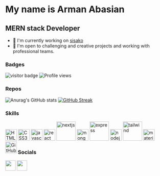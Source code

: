 My name is Arman Abasian
===============================

MERN stack Developer
-----------------------------

*   🚀  I'm currently working on [sisako](https://sisako2002.com)
*   🤝  I'm open to challenging and creative projects and working with professional teams.
### Badges
![visitor badge](https://visitor-badge.glitch.me/badge?page_id=Arman-Abbasian&left_color=red&right_color=green&left)
![Profile views](https://gpvc.arturio.dev/Arman-Abbasian)

### Repos
![Anurag's GitHub stats](https://github-readme-stats.vercel.app/api?username=Arman-Abbasian&theme=blueberry&show_icons=true)
[![GitHub Streak](https://github-readme-streak-stats.herokuapp.com/?user=Arman-Abbasian)](https://git.io/streak-stats)

                  
### Skills
<p align="left">
  <img src="https://cdn.jsdelivr.net/gh/devicons/devicon/icons/html5/html5-original.svg" width="36"  alt="HTML5" />
  <img src="https://cdn.jsdelivr.net/gh/devicons/devicon/icons/css3/css3-original.svg" width="36"  alt="CSS3" />
  <img src="https://cdn.jsdelivr.net/gh/devicons/devicon/icons/javascript/javascript-original.svg" width="36" alt="javascript" />
  <img src="https://cdn.jsdelivr.net/gh/devicons/devicon/icons/react/react-original.svg" width="36"   alt="react" />
  <img src="https://upload.wikimedia.org/wikipedia/commons/thumb/8/8e/Nextjs-logo.svg/1280px-Nextjs-logo.svg.png" width="60" alt="nextjs" />
  <img src="https://cdn.jsdelivr.net/gh/devicons/devicon/icons/mongodb/mongodb-original.svg" width="36" alt="mongodb" />
  <img src="https://upload.wikimedia.org/wikipedia/commons/6/64/Expressjs.png" width="60" alt="express" />
  <img src="https://cdn.jsdelivr.net/gh/devicons/devicon/icons/nodejs/nodejs-original.svg" width="36" alt="nodejs" />
  <img src="https://w7.pngwing.com/pngs/106/519/png-transparent-tailwind-css-hd-logo.png" width="60" alt="tailwind" />
  <img src="https://mui.com/static/logo.png" width="36" alt="materialui" />
  <img align="left" alt="GitHub" width="36px" src="https://user-images.githubusercontent.com/3369400/139447912-e0f43f33-6d9f-45f8-be46-2df5bbc91289.png">
  
</p>
                    
### Socials
                  
<p align="left">
  <a href="https://www.linkedin.com/in/armanabasian" target="_blank" rel="noreferrer" style="margin-right: '100px'; dispaly:'block';"><img src="https://raw.githubusercontent.com/danielcranney/readme-generator/main/public/icons/socials/linkedin.svg" width="32" /></a>
   <a href="mailto:abasian.arman@gmail.com" target="_blank" rel="noreferrer"><img src="https://upload.wikimedia.org/wikipedia/commons/thumb/7/7e/Gmail_icon_%282020%29.svg/1024px-Gmail_icon_%282020%29.svg.png" width="32" /></a>
 
